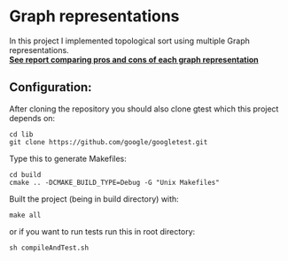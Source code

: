 # Graph representations
In this project I implemented topological sort using multiple Graph representations. \
[**See report comparing pros and cons of each graph representation**](https://github.com/BbqGamer/GraphAlgorithms/blob/master/report/Report_Graph_Algorithms.pdf)

## Configuration:
After cloning the repository you should also clone gtest which this project depends on:
```
cd lib
git clone https://github.com/google/googletest.git
```

Type this to generate Makefiles:
```
cd build
cmake .. -DCMAKE_BUILD_TYPE=Debug -G "Unix Makefiles" 
```

Built the project (being in build directory) with: 
```
make all
```
or if you want to run tests run this in root directory:
```
sh compileAndTest.sh
```
